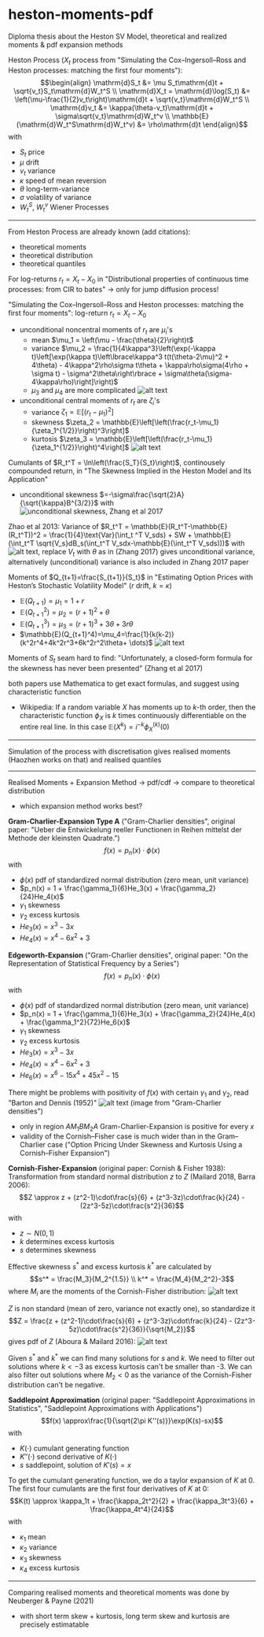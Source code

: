 # heston-moments-pdf
Diploma thesis about the Heston SV Model, theoretical and realized moments &amp; pdf expansion methods

Heston Process ($X_t$ process from "Simulating the Cox–Ingersoll–Ross and Heston processes: matching the first four moments"):
$$\begin{align}
\mathrm{d}S_t &= \mu S_t\mathrm{d}t + \sqrt{v_t}S_t\mathrm{d}W_t^S \\
\mathrm{d}X_t = \mathrm{d}\log(S_t) &= \left(\mu-\frac{1}{2}v_t\right)\mathrm{d}t + \sqrt{v_t}\mathrm{d}W_t^S \\
\mathrm{d}v_t &= \kappa(\theta-v_t)\mathrm{d}t + \sigma\sqrt{v_t}\mathrm{d}W_t^v \\
\mathbb{E}(\mathrm{d}W_t^S\mathrm{d}W_t^v) &= \rho\mathrm{d}t
\end{align}$$
with
- $S_t$ price
- $\mu$ drift
- $v_t$ variance
- $\kappa$ speed of mean reversion
- $\theta$ long-term-variance
- $\sigma$ volatility of variance
- $W_t^S$, $W_t^v$ Wiener Processes

---

From Heston Process are already known (add citations):
- theoretical moments
- theoretical distribution
- theoretical quantiles

For log-returns $r_t=X_t-X_0$ in "Distributional properties of continuous time processes: from CIR to bates" $\to$ only for jump diffusion process!

"Simulating the Cox–Ingersoll–Ross and Heston processes: matching the first four moments": log-return $r_t = X_t-X_0$
- unconditional noncentral moments of $r_t$ are $\mu_i$'s
    - mean $\mu_1 = \left(\mu - \frac{\theta}{2}\right)t$
    - variance $\mu_2 = \frac{1}{4\kappa^3}\left(\exp(-\kappa t)\left[\exp(\kappa t)\left\lbrace\kappa^3 t(t(\theta-2\mu)^2 + 4\theta) - 4\kappa^2\rho\sigma t\theta + \kappa\rho\sigma(4\rho + \sigma t) - \sigma^2\theta\right\rbrace + \sigma\theta(\sigma-4\kappa\rho)\right]\right)$
    - $\mu_3$ and $\mu_4$ are more complicated
    ![alt text](unconditional_noncentral_okhrin_2022.png)
- unconditional central moments of $r_t$ are $\zeta_i$'s
    - variance $\zeta_1 = \mathbb{E}\left[(r_t-\mu_1)^2\right]$
    - skewness $\zeta_2 = \mathbb{E}\left[\left(\frac{r_t-\mu_1}{\zeta_1^{1/2}}\right)^3\right]$
    - kurtosis $\zeta_3 = \mathbb{E}\left[\left(\frac{r_t-\mu_1}{\zeta_1^{1/2}}\right)^4\right]$
    ![alt text](unconditional_central_okhrin_2022.png)

Cumulants of $R_t^T = \ln\left(\frac{S_T}{S_t}\right)$, continousely compounded return, in "The Skewness Implied in the Heston Model and Its Application"
- unconditional skewness $=-\sigma\frac{\sqrt{2}A}{\sqrt{\kappa}B^{3/2}}$ with ![unconditional skewness, Zhang et al 2017](unconditional_skewness_zhang_2017.png)

Zhao et al 2013: Variance of $R_t^T = \mathbb{E}(R_t^T-\mathbb{E}(R_t^T))^2 = \frac{1}{4}\text{Var}(\int_t ^T V_sds) + SW + \mathbb{E}(\int_t^T \sqrt{V_s}dB_s(\int_t^T V_sdx-\mathbb{E}(\int_t^T V_sds)))$ with ![alt text](conditional_variance_zhao_2013.png), replace $V_t$ with $\theta$ as in (Zhang 2017) gives unconditional variance, alternatively (unconditional) variance is also included in Zhang 2017 paper

Moments of $Q_{t+1}=\frac{S_{t+1}}{S_t}$ in "Estimating Option Prices with Heston’s Stochastic Volatility Model" ($r$ drift, $k=\kappa$)
- $\mathbb{E}(Q_{t+1})=\mu_1=1+r$
- $\mathbb{E}(Q_{t+1}^2)=\mu_2=(r+1)^2+\theta$
- $\mathbb{E}(Q_{t+1}^3)=\mu_3=(r+1)^3+3\theta+3r\theta$
- $\mathbb{E}(Q_{t+1}^4)=\mu_4=\frac{1}{k(k-2)}(k^2r^4+4k^2r^3+6k^2r^2\theta+ \dots)$
![alt text](moments_dunn.png)

Moments of $S_t$ seam hard to find: "Unfortunately, a closed-form formula for the skewness has never been presented" (Zhang et al 2017)

both papers use Mathematica to get exact formulas, and suggest using characteristic function
- Wikipedia: If a random variable $X$ has moments up to $k$-th order, then the characteristic function $\phi_X$ is $k$ times continuously differentiable on the entire real line. In this case $\mathbb{E}(X^k)=i^{-k}\phi_X^{(k)}(0)$

---

Simulation of the process with discretisation gives realised moments (Haozhen works on that) and realised quantiles

---

Realised Moments + Expansion Method $\to$ pdf/cdf $\to$ compare to theoretical distribution
- which expansion method works best?

**Gram-Charlier-Expansion Type A** ("Gram-Charlier densities", original paper: "Ueber die Entwickelung reeller Functionen in Reihen mittelst der Methode der kleinsten Quadrate.")
$$f(x) = p_n(x)\cdot \phi(x)$$
with
- $\phi(x)$ pdf of standardized normal distribution (zero mean, unit variance)
- $p_n(x) = 1 + \frac{\gamma_1}{6}He_3(x) + \frac{\gamma_2}{24}He_4(x)$
- $\gamma_1$ skewness
- $\gamma_2$ excess kurtosis
- $He_3(x) = x^3-3x$
- $He_4(x) = x^4-6x^2+3$

**Edgeworth-Expansion** ("Gram-Charlier densities", original paper: "On the Representation of Statistical Frequency by a Series")
$$f(x) = p_n(x)\cdot \phi(x)$$
with
- $\phi(x)$ pdf of standardized normal distribution (zero mean, unit variance)
- $p_n(x) = 1 + \frac{\gamma_1}{6}He_3(x) + \frac{\gamma_2}{24}He_4(x) + \frac{\gamma_1^2}{72}He_6(x)$
- $\gamma_1$ skewness
- $\gamma_2$ excess kurtosis
- $He_3(x) = x^3-3x$
- $He_4(x) = x^4-6x^2+3$
- $He_6(x) = x^6-15x^4+45x^2-15$

There might be problems with positivity of $f(x)$ with certain $\gamma_1$ and $\gamma_2$, read "Barton and Dennis (1952)"
![alt text](gram_charlier_positivity.png) (image from "Gram-Charlier densities")
- only in region $AM_1BM_2A$ Gram-Charlier-Expansion is positive for every $x$
- validity of the Cornish–Fisher case is much wider than in the Gram–Charlier case ("Option Pricing Under Skewness and Kurtosis Using a Cornish–Fisher Expansion")

**Cornish-Fisher-Expansion** (original paper: Cornish & Fisher 1938): Transformation from standard normal distribution $z$ to $Z$ (Mailard 2018, Barra 2006):
$$Z \approx z + (z^2-1)\cdot\frac{s}{6} + (z^3-3z)\cdot\frac{k}{24} - (2z^3-5z)\cdot\frac{s^2}{36}$$
with
- $z\sim N(0,1)$
- $k$ determines excess kurtosis
- $s$ determines skewness

Effective skewness $s^*$ and excess kurtosis $k^*$ are calculated by $$s^* = \frac{M_3}{M_2^{1.5}} \\ k^* = \frac{M_4}{M_2^2}-3$$
where $M_i$ are the moments of the Cornish-Fisher distribution: ![alt text](moments_cornish_fisher.png)

$Z$ is non standard (mean of zero, variance not exactly one), so standardize it $$Z = \frac{z + (z^2-1)\cdot\frac{s}{6} + (z^3-3z)\cdot\frac{k}{24} - (2z^3-5z)\cdot\frac{s^2}{36}}{\sqrt{M_2}}$$
gives pdf of $Z$ (Aboura & Mailard 2016):
![alt text](pdf_cornish_fisher_expansion.png)

Given $s^*$ and $k^*$ we can find many solutions for $s$ and $k$. We need to filter out solutions where $k<-3$ as excess kurtosis can't be smaller than -3. We can also filter out solutions where $M_2<0$ as the variance of the Cornish-Fisher distribution can't be negative.

**Saddlepoint Approximation** (original paper: "Saddlepoint Approximations in Statistics", "Saddlepoint Approximations with Applications")
$$f(x) \approx\frac{1}{\sqrt{2\pi K''(s)}}\exp(K(s)-sx)$$
with
- $K(\cdot)$ cumulant generating function
- $K''(\cdot)$ second derivative of $K(\cdot)$
- $s$ saddlepoint, solution of $K'(s)=x$

To get the cumulant generating function, we do a taylor expansion of $K$ at 0. The first four cumulants are the first four derivatives of $K$ at 0:
$$K(t) \approx \kappa_1t + \frac{\kappa_2t^2}{2} + \frac{\kappa_3t^3}{6} + \frac{\kappa_4t^4}{24}$$
with
- $\kappa_1$ mean
- $\kappa_2$ variance
- $\kappa_3$ skewness
- $\kappa_4$ excess kurtosis

---

Comparing realised moments and theoretical moments was done by Neuberger & Payne (2021)
- with short term skew + kurtosis, long term skew and kurtosis are precisely estimatable